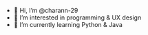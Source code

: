 - 👋 Hi, I’m @charann-29
- 👀 I’m interested in programming & UX design
- 🌱 I’m currently learning Python & Java
<!---
- 💞️ I’m looking to collaborate on 
- 📫 How to reach me ...
--->
<!---
charann-29/charann-29 is a ✨ special ✨ repository because its `README.md` (this file) appears on your GitHub profile.
You can click the Preview link to take a look at your changes.
--->
